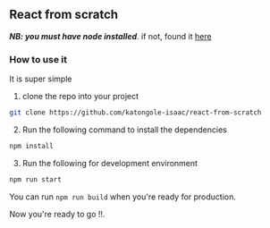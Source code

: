 ## React from scratch

***NB: you must have node installed***. if not, found it [here](https://nodejs.org/en/download/)


### How to use it
It is super simple

1.  clone the repo into your project  
```sh   
git clone https://github.com/katongole-isaac/react-from-scratch
```  
2.  Run the following command to install the dependencies  
```sh   
npm install 
```  
3. Run the following for development environment
 ```sh   
npm run start 
```  
You can run `npm run build` when you're ready for production.

Now you're ready to go !!. 